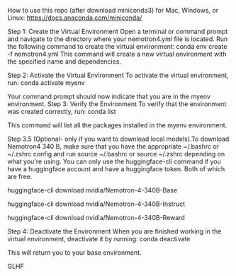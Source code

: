 How to use this repo (after download miniconda3) for Mac, Windows, or Linux: https://docs.anaconda.com/miniconda/

Step 1: Create the Virtual Environment
Open a terminal or command prompt and navigate to the directory where your nemotron4.yml file is located. Run the following command to create the virtual environment:
conda env create -f nemotron4.yml
This command will create a new virtual environment with the specified name and dependencies.

Step 2: Activate the Virtual Environment
To activate the virtual environment, run:
conda activate myenv

Your command prompt should now indicate that you are in the myenv environment.
Step 3: Verify the Environment
To verify that the environment was created correctly, run:
conda list

This command will list all the packages installed in the myenv environment.

Step 3.5 (Optional- only if you want to download local models).To download Nemotron4 340 B, make sure that you have the appropriate ~/.bashrc or ~/.zshrc config and run source ~/.bashrc or source ~/.zshrc depending on what you're using. You can only use the huggingface-cli command if you have a huggingface account and have a huggingface token. Both of which are free.

huggingface-cli download nvidia/Nemotron-4-340B-Base

huggingface-cli download nvidia/Nemotron-4-340B-Instruct

huggingface-cli download nvidia/Nemotron-4-340B-Reward

Step 4: Deactivate the Environment
When you are finished working in the virtual environment, deactivate it by running:
conda deactivate

This will return you to your base environment.

GLHF
